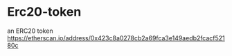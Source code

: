 # Erc20-token
an ERC20 token
https://etherscan.io/address/0x423c8a0278cb2a69fca3e149aedb2fcacf52180c
